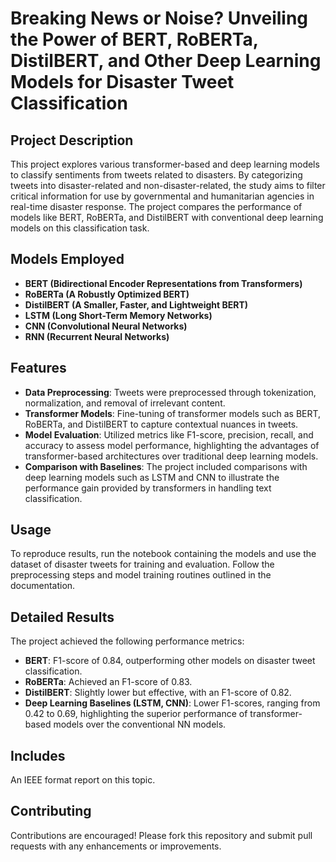 # Breaking News or Noise? Unveiling the Power of BERT, RoBERTa, DistilBERT, and Other Deep Learning Models for Disaster Tweet Classification

## Project Description
This project explores various transformer-based and deep learning models to classify sentiments from tweets related to disasters. By categorizing tweets into disaster-related and non-disaster-related, the study aims to filter critical information for use by governmental and humanitarian agencies in real-time disaster response. The project compares the performance of models like BERT, RoBERTa, and DistilBERT with conventional deep learning models on this classification task.


## Models Employed
- **BERT (Bidirectional Encoder Representations from Transformers)**
- **RoBERTa (A Robustly Optimized BERT)** 
- **DistilBERT (A Smaller, Faster, and Lightweight BERT)**
- **LSTM (Long Short-Term Memory Networks)**
- **CNN (Convolutional Neural Networks)**
- **RNN (Recurrent Neural Networks)**

## Features
- **Data Preprocessing**: Tweets were preprocessed through tokenization, normalization, and removal of irrelevant content.
- **Transformer Models**: Fine-tuning of transformer models such as BERT, RoBERTa, and DistilBERT to capture contextual nuances in tweets.
- **Model Evaluation**: Utilized metrics like F1-score, precision, recall, and accuracy to assess model performance, highlighting the advantages of transformer-based architectures over traditional deep learning models.
- **Comparison with Baselines**: The project included comparisons with deep learning models such as LSTM and CNN to illustrate the performance gain provided by transformers in handling text classification.

## Usage
To reproduce results, run the notebook containing the models and use the dataset of disaster tweets for training and evaluation. Follow the preprocessing steps and model training routines outlined in the documentation.

## Detailed Results
The project achieved the following performance metrics:
- **BERT**: F1-score of 0.84, outperforming other models on disaster tweet classification.
- **RoBERTa**: Achieved an F1-score of 0.83.
- **DistilBERT**: Slightly lower but effective, with an F1-score of 0.82.
- **Deep Learning Baselines (LSTM, CNN)**: Lower F1-scores, ranging from 0.42 to 0.69, highlighting the superior performance of transformer-based models over the conventional NN models.

## Includes
An IEEE format report on this topic.

## Contributing
Contributions are encouraged! Please fork this repository and submit pull requests with any enhancements or improvements.

